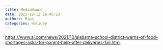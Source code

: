 ```yaml
---
title: MediaHound
date: 2021-10-12 16:46:23
authors: Ripp
categories: Holiday
---
```


 https://www.al.com/news/2021/10/alabama-school-district-warns-of-food-shortages-asks-for-parent-help-after-deliveries-fail.html